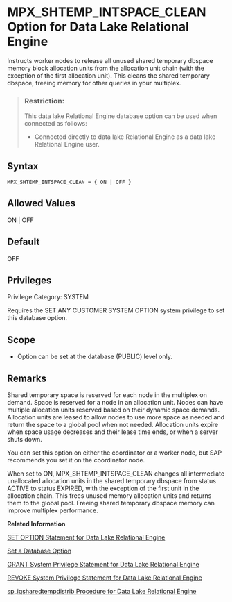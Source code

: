 <!-- loioad299b0c32d94b3580bd9589cfef1dcc -->

# MPX\_SHTEMP\_INTSPACE\_CLEAN Option for Data Lake Relational Engine

Instructs worker nodes to release all unused shared temporary dbspace memory block allocation units from the allocation unit chain \(with the exception of the first allocation unit\). This cleans the shared temporary dbspace, freeing memory for other queries in your multiplex.



> ### Restriction:  
> This data lake Relational Engine database option can be used when connected as follows:
> 
> -   Connected directly to data lake Relational Engine as a data lake Relational Engine user.



<a name="loioad299b0c32d94b3580bd9589cfef1dcc__section_ftt_dws_lrb"/>

## Syntax

```
MPX_SHTEMP_INTSPACE_CLEAN = { ON | OFF }
```



## Allowed Values

ON | OFF



<a name="loioad299b0c32d94b3580bd9589cfef1dcc__section_eh5_5ss_tgb"/>

## Default

OFF



<a name="loioad299b0c32d94b3580bd9589cfef1dcc__section_k3c_gxb_3qb"/>

## Privileges

Privilege Category: SYSTEM

Requires the SET ANY CUSTOMER SYSTEM OPTION system privilege to set this database option.



<a name="loioad299b0c32d94b3580bd9589cfef1dcc__section_ws1_vss_tgb"/>

## Scope

-   Option can be set at the database \(PUBLIC\) level only.



<a name="loioad299b0c32d94b3580bd9589cfef1dcc__section_xqb_vss_tgb"/>

## Remarks

Shared temporary space is reserved for each node in the multiplex on demand. Space is reserved for a node in an allocation unit. Nodes can have multiple allocation units reserved based on their dynamic space demands. Allocation units are leased to allow nodes to use more space as needed and return the space to a global pool when not needed. Allocation units expire when space usage decreases and their lease time ends, or when a server shuts down.

You can set this option on either the coordinator or a worker node, but SAP recommends you set it on the coordinator node.

When set to ON, MPX\_SHTEMP\_INTSPACE\_CLEAN changes all intermediate unallocated allocation units in the shared temporary dbspace from status ACTIVE to status EXPIRED, with the exception of the first unit in the allocation chain. This frees unused memory allocation units and returns them to the global pool. Freeing shared temporary dbspace memory can improve multiplex performance.

**Related Information**  


[SET OPTION Statement for Data Lake Relational Engine](../080-sql-statements/set-option-statement-for-data-lake-relational-engine-a625da7.md "Changes options that affect the behavior of the database and its compatibility with Transact-SQL. Setting the value of an option can change the behavior for all users or an individual user, in either a temporary or permanent scope.")

[Set a Database Option](set-a-database-option-0dcb893.md "You set options with the SET OPTION statement.")

[GRANT System Privilege Statement for Data Lake Relational Engine](../080-sql-statements/grant-system-privilege-statement-for-data-lake-relational-engine-a3dfcb0.md "Grants specific system privileges to users or roles, with or without administrative rights.")

[REVOKE System Privilege Statement for Data Lake Relational Engine](../080-sql-statements/revoke-system-privilege-statement-for-data-lake-relational-engine-a3eadda.md "Removes specific system privileges from specific users and the right to administer the privilege.")

[sp\_iqsharedtempdistrib Procedure for Data Lake Relational Engine](../060-stored-procedures/sp-iqsharedtempdistrib-procedure-for-data-lake-relational-engine-a23b73a.md "Shows the current shared temp space usage distribution. If run from the coordinator, sp_iqsharedtempdistrib displays shared temp space distribution for all nodes. If run from a worker node, displays shared temp space usage for only that node.")


